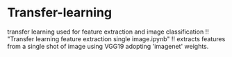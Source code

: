 # Transfer-learning
transfer learning used for feature extraction and image classification
!! "Transfer learning feature extraction single image.ipynb" !! extracts features from a single shot of image using VGG19 adopting 'imagenet' weights.
